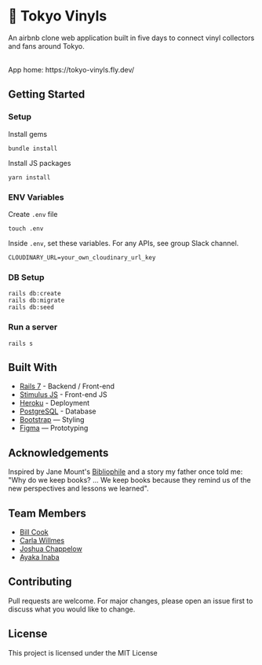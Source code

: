 # 📀 Tokyo Vinyls

An airbnb clone web application built in five days to connect vinyl collectors and fans around Tokyo.

<br>
App home: https://tokyo-vinyls.fly.dev/
   

## Getting Started
### Setup

Install gems
```
bundle install
```
Install JS packages
```
yarn install
```

### ENV Variables
Create `.env` file
```
touch .env
```
Inside `.env`, set these variables. For any APIs, see group Slack channel.
```
CLOUDINARY_URL=your_own_cloudinary_url_key
```

### DB Setup
```
rails db:create
rails db:migrate
rails db:seed
```

### Run a server
```
rails s
```

## Built With
- [Rails 7](https://guides.rubyonrails.org/) - Backend / Front-end
- [Stimulus JS](https://stimulus.hotwired.dev/) - Front-end JS
- [Heroku](https://heroku.com/) - Deployment
- [PostgreSQL](https://www.postgresql.org/) - Database
- [Bootstrap](https://getbootstrap.com/) — Styling
- [Figma](https://www.figma.com) — Prototyping

## Acknowledgements
Inspired by Jane Mount's [Bibliophile](https://www.amazon.com/Bibliophile-Illustrated-Miscellany-Jane-Mount/dp/1452167230) and a story my father once told me: "Why do we keep books? ... We keep books because they remind us of the new perspectives and lessons we learned".

## Team Members
- [Bill Cook](https://www.linkedin.com/in/bill--cook/)
- [Carla Willmes](https://www.linkedin.com/in/carla-willmes/)
- [Joshua Chappelow](https://www.linkedin.com/in/jdchappelow)
- [Ayaka Inaba](https://www.linkedin.com/in/ayaka-inaba-139375212/)

## Contributing
Pull requests are welcome. For major changes, please open an issue first to discuss what you would like to change.

## License
This project is licensed under the MIT License
